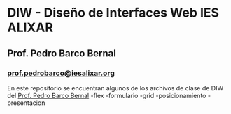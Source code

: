 # DIW - Diseño de Interfaces Web IES ALIXAR
## Prof. Pedro Barco Bernal
### prof.pedrobarco@iesalixar.org

En este repositorio se encuentran algunos de los archivos de clase de DIW del [Prof. Pedro Barco Bernal](https://sites.google.com/iesalixar.org/pedrobarco/web-del-prof-pedro-barco)
-flex
-formulario
-grid
-posicionamiento
-presentacion
